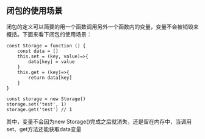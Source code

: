 ## 闭包的使用场景

闭包的定义可以简要的用一个函数调用另外一个函数内的变量，变量不会被销毁来概括。下面来看下闭包的使用场景：

    const Storage = function () {
        const data = []
        this.set = (key, value)=>{
            data[key] = value
        }
        this.get = (key)=>{
            return data[key]
        }
    }

    const storage = new Storage()
    storage.set('test', 1)
    storage.get('test') // 1

其中，变量不会因为new Storage()完成之后就消失，还是留在内存中，当调用set、get方法还能获取data变量